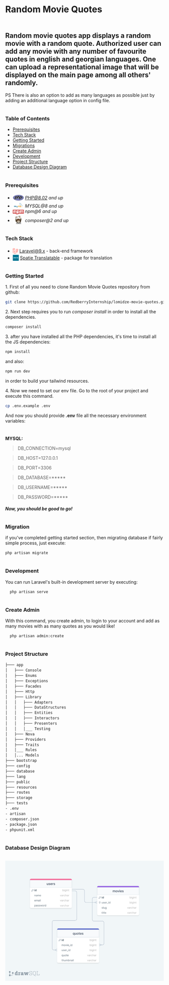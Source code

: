 
<div style="display:flex; align-items: center">
  <h1 style="position:relative; top: -6px" >Random Movie Quotes</h1>
</div>


Random movie quotes app displays a random movie with a random quote.
Authorized user can add any movie with any number of favourite quotes in english and georgian languages. One can upload a representational image that will be displayed on the main page among all others' randomly.
--
PS There is also an option to add as many languages as possible just by adding an additional language option in config file.

#
### Table of Contents
* [Prerequisites](#prerequisites)
* [Tech Stack](#tech-stack)
* [Getting Started](#getting-started)
* [Migrations](#migration)
* [Create Admin](#create-admin)
* [Development](#development)
* [Project Structure](#project-structure)
* [Database Design Diagram](#database-design-diagram)

#
### Prerequisites

* <img src="readme/assets/php.svg" width="35" style="position: relative; top: 4px" /> *PHP@8.02 and up*
* <img src="readme/assets/mysql.png" width="35" style="position: relative; top: 4px" /> *MYSQL@8 and up*
* <img src="readme/assets/npm.png" width="35" style="position: relative; top: 4px" /> *npm@6 and up*
* <img src="readme/assets/composer.png" width="35" style="position: relative; top: 6px" /> *composer@2 and up*


#
### Tech Stack

* <img src="readme/assets/laravel.png" height="18" style="position: relative; top: 4px" /> [Laravel@9.x](https://laravel.com/docs/6.x) - back-end framework
* <img src="readme/assets/spatie.png" height="19" style="position: relative; top: 4px" /> [Spatie Translatable](https://github.com/spatie/laravel-translatable) - package for translation

#
### Getting Started
1\. First of all you need to clone Random Movie Quotes repository from github:
```sh
git clone https://github.com/RedberryInternship/lomidze-movie-quotes.git
```

2\. Next step requires you to run *composer install* in order to install all the dependencies.
```sh
composer install
```

3\. after you have installed all the PHP dependencies, it's time to install all the JS dependencies:
```sh
npm install
```

and also:
```sh
npm run dev
```
in order to build your tailwind resources.

4\. Now we need to set our env file. Go to the root of your project and execute this command.
```sh
cp .env.example .env
```
And now you should provide **.env** file all the necessary environment variables:

#
**MYSQL:**
>DB_CONNECTION=mysql

>DB_HOST=127.0.0.1

>DB_PORT=3306

>DB_DATABASE=*****

>DB_USERNAME=*****

>DB_PASSWORD=*****

##### Now, you should be good to go!


#
### Migration
if you've completed getting started section, then migrating database if fairly simple process, just execute:
```sh
php artisan migrate
```

#
### Development

You can run Laravel's built-in development server by executing:

```sh
  php artisan serve
```

#
### Create Admin

With this command, you create admin, to login to your account and add as many movies with as many quotes as you would like!

```sh
  php artisan admin:create
```

#
### Project Structure

```bash
├─── app
│   ├─── Console
│   ├─── Enums
│   ├─── Exceptions
│   ├─── Facades
│   ├─── Http
│   ├─── Library
│   │   ├─── Adapters
│   │   ├─── DataStructures
│   │   ├─── Entities
│   │   ├─── Interactors
│   │   ├─── Presenters
│   │   │___ Testing
│   ├─── Nova
│   ├─── Providers
│   ├─── Traits
│   │___ Rules
│   │... Models
├─── bootstrap
├─── config
├─── database
├─── lang
├─── public
├─── resources
├─── routes
├─── storage
├─── tests
- .env
- artisan
- composer.json
- package.json
- phpunit.xml
```

#
### Database Design Diagram

<img width="800" style="position: relative; margin-top: 15px" src="readme/assets/drawsql.png"/>